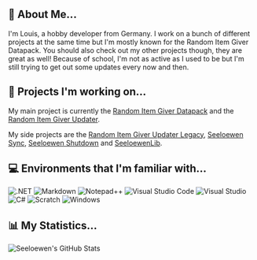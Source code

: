 ## 🙋 About Me...

I'm Louis, a hobby developer from Germany. I work on a bunch of different projects at the same time but I'm mostly known for the Random Item Giver Datapack. You should also check out my other projects though, they are great as well! Because of school, I'm not as active as I used to be but I'm still trying to get out some updates every now and then.

## 🔧 Projects I'm working on...
My main project is currently the [Random Item Giver Datapack](https://github.com/Seeloewen/Random-Item-Giver-Datapack) and the [Random Item Giver Updater](https://github.com/Seeloewen/Random-Item-Giver-Updater).

My side projects are the [Random Item Giver Updater Legacy](https://github.com/Seeloewen/Random-Item-Giver-Updater-Legacy), [Seeloewen Sync](https://github.com/Seeloewen/Seeloewen-Sync), [Seeloewen Shutdown](https://github.com/Seeloewen/Seeloewen-Shutdown) and [SeeloewenLib](https://github.com/Seeloewen/SeeloewenLib).

## 💻 Environments that I'm familiar with...
![.NET](https://img.shields.io/badge/.NET-512BD4?style=for-the-badge&logo=dotnet&logoColor=white)
![Markdown](https://img.shields.io/badge/Markdown-000000?style=for-the-badge&logo=markdown&logoColor=white)
![Notepad++](https://img.shields.io/badge/Notepad++-90E59A.svg?style=for-the-badge&logo=notepad%2B%2B&logoColor=black)
![Visual Studio Code](https://img.shields.io/badge/VSCode-0078D4?style=for-the-badge&logo=visual%20studio%20code&logoColor=white)
![Visual Studio](https://img.shields.io/badge/Visual_Studio-5C2D91?style=for-the-badge&logo=visual%20studio&logoColor=white)
![C#](https://img.shields.io/badge/C%23-239120?style=for-the-badge&logo=csharp&logoColor=white)
![Scratch](https://img.shields.io/badge/Scratch-4D97FF?style=for-the-badge&logo=Scratch&logoColor=white)
![Windows](https://img.shields.io/badge/Windows-0078D6?style=for-the-badge&logo=windows&logoColor=white)

## 📊 My Statistics...
![Seeloewen's GitHub Stats](https://github-readme-stats.vercel.app/api?username=seeloewen)
